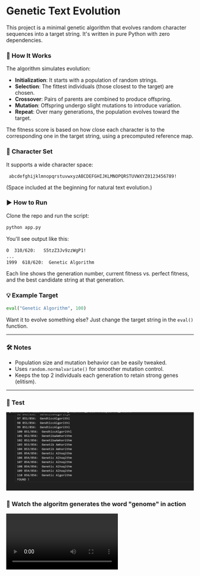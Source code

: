 
# Genetic Text Evolution

This project is a minimal genetic algorithm that evolves random character sequences into a target string. It's written in pure Python with zero dependencies.

### 🧬 How It Works

The algorithm simulates evolution:

- **Initialization**: It starts with a population of random strings.
- **Selection**: The fittest individuals (those closest to the target) are chosen.
- **Crossover**: Pairs of parents are combined to produce offspring.
- **Mutation**: Offspring undergo slight mutations to introduce variation.
- **Repeat**: Over many generations, the population evolves toward the target.

The fitness score is based on how close each character is to the corresponding one in the target string, using a precomputed reference map.

### 🔡 Character Set

It supports a wide character space:

```
 abcdefghijklmnopqrstuvwxyzABCDEFGHIJKLMNOPQRSTUVWXYZ0123456789!
```

(Space included at the beginning for natural text evolution.)

### ▶️ How to Run

Clone the repo and run the script:

```bash
python app.py
```

You'll see output like this:

```
0  310/620:   S5tzZ3Jv9zzWgP1!
...
1999  618/620:  Genetic Algorithm
```

Each line shows the generation number, current fitness vs. perfect fitness, and the best candidate string at that generation.

### 💡 Example Target

```python
eval("Genetic Algorithm", 100)
```

Want it to evolve something else? Just change the target string in the `eval()` function.

---

### 🛠️ Notes

- Population size and mutation behavior can be easily tweaked.
- Uses `random.normalvariate()` for smoother mutation control.
- Keeps the top 2 individuals each generation to retain strong genes (elitism).

---

### 🧪 Test

![alt](./assets/Screenshot%202025-04-09%20195638.png)

### 🎥 Watch  the algoritm generates the word "genome" in action 
![Download/View Video](./assets/genome_word_gen.mp4)